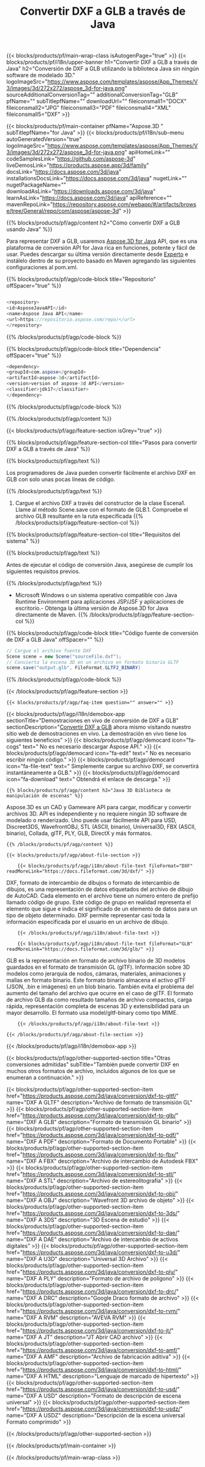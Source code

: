 ﻿---
title: Convertir DXF a GLB a través de Java
weight: 530
url: /es/java/conversion/dxf-to-glb/ 
description: Muestra el código de conversión Java para el formato DXF en el archivo GLB. Utilice este código de ejemplo para convertir DXF a GLB dentro de cualquier aplicación basada en Java web o de escritorio.
---
{{< blocks/products/pf/main-wrap-class isAutogenPage="true" >}}
{{< blocks/products/pf/i18n/upper-banner h1="Convertir DXF a GLB a través de Java" h2="Conversión de DXF a GLB utilizando la biblioteca Java sin ningún software de modelado 3D." logoImageSrc="https://www.aspose.com/templates/aspose/App_Themes/V3/images/3d/272x272/aspose_3d-for-java.png" sourceAdditionalConversionTag="" additionalConversionTag="GLB" pfName="" subTitlepfName="" downloadUrl="" fileiconsmall1="DOCX" fileiconsmall2="JPG" fileiconsmall3="PDF" fileiconsmall4="XML" fileiconsmall5="DXF" >}}

{{< blocks/products/pf/main-container pfName="Aspose.3D " subTitlepfName="for Java" >}}
{{< blocks/products/pf/i18n/sub-menu autoGeneratedVersion="true" logoImageSrc="https://www.aspose.com/templates/aspose/App_Themes/V3/images/3d/272x272/aspose_3d-for-java.png" apiHomeLink="" codeSamplesLink="https://github.com/aspose-3d" liveDemosLink="https://products.aspose.app/3d/family" docsLink="https://docs.aspose.com/3d/java" installationsDocsLink="https://docs.aspose.com/3d/java" nugetLink="" nugetPackageName="" downloadAsLink="https://downloads.aspose.com/3d/java" learnAsLink="https://docs.aspose.com/3d/java" apiReference="" mavenRepoLink="https://repository.aspose.com/webapp/#/artifacts/browse/tree/General/repo/com/aspose/aspose-3d" >}}

{{% blocks/products/pf/agp/content h2="Cómo convertir DXF a GLB usando Java" %}}

 Para representar DXF a GLB, usaremos
 [Aspose.3D for Java](https://products.aspose.com/3d/java) 
 API, que es una plataforma de conversión API for Java rica en funciones, potente y fácil de usar. Puedes descargar su última versión directamente desde
 [Experto](https://repository.aspose.com/webapp/#/artifacts/browse/tree/General/repo/com/aspose/aspose-3d) 
 e instálelo dentro de su proyecto basado en Maven agregando las siguientes configuraciones al pom.xml.

{{% blocks/products/pf/agp/code-block title="Repositorio" offSpacer="true" %}}

```cs

<repository>
<id>AsposeJavaAPI</id>
<name>Aspose Java API</name>
<url>https://repositorio.aspose.com/repo/</url>
</repository>


```

{{% /blocks/products/pf/agp/code-block %}}

{{% blocks/products/pf/agp/code-block title="Dependencia" offSpacer="true" %}}

```cs
<dependency>
<groupId>com.aspose</groupId>
<artifactId>aspose-3d</artifactId>
<version>version of aspose-3d API</version>
<classifier>jdk17</classifier>
</dependency>


```

{{% /blocks/products/pf/agp/code-block %}}

{{% /blocks/products/pf/agp/content %}}

{{< blocks/products/pf/agp/feature-section isGrey="true" >}}

{{% blocks/products/pf/agp/feature-section-col title="Pasos para convertir DXF a GLB a través de Java" %}}

{{% blocks/products/pf/agp/text %}}

 Los programadores de Java pueden convertir fácilmente el archivo DXF en GLB con solo unas pocas líneas de código.

{{% /blocks/products/pf/agp/text %}}

1. Cargue el archivo DXF a través del constructor de la clase Escena1. Llame al método Scene.save con el formato de GLB.1. Compruebe el archivo GLB resultante en la ruta especificada
{{% /blocks/products/pf/agp/feature-section-col %}}

{{% blocks/products/pf/agp/feature-section-col title="Requisitos del sistema" %}}

{{% blocks/products/pf/agp/text %}}

 Antes de ejecutar el código de conversión Java, asegúrese de cumplir los siguientes requisitos previos.

{{% /blocks/products/pf/agp/text %}}

- Microsoft Windows o un sistema operativo compatible con Java Runtime Environment para aplicaciones JSP/JSF y aplicaciones de escritorio.- Obtenga la última versión de Aspose.3D for Java directamente de Maven.
{{% /blocks/products/pf/agp/feature-section-col %}}

{{% blocks/products/pf/agp/code-block title="Código fuente de conversión de DXF a GLB Java" offSpacer="" %}}

```cs
// Cargue el archivo fuente DXF
Scene scene = new Scene("sourceFile.dxf");
// Convierta la escena 3D en un archivo en formato binario GLTF
scene.save("output.glb", FileFormat.GLTF2_BINARY)

```

{{% /blocks/products/pf/agp/code-block %}}

{{< /blocks/products/pf/agp/feature-section >}}

    {{< blocks/products/pf/agp/faq-item question="" answer="" >}}
 

<!-- aboutfile Starts -->

{{< blocks/products/pf/agp/i18n/demobox-app sectionTitle="Demostraciones en vivo de conversión de DXF a GLB" sectionDescription="[Convertir DXF a GLB](https://products.aspose.app/3d/conversion/dxf-to-glb) ahora mismo visitando nuestro sitio web de demostraciones en vivo. La demostración en vivo tiene los siguientes beneficios" >}}
        {{< blocks/products/pf/agp/democard icon="fa-cogs" text=" No es necesario descargar Aspose API." >}}
        {{< blocks/products/pf/agp/democard icon="fa-edit" text=" No es necesario escribir ningún código." >}}
        {{< blocks/products/pf/agp/democard icon="fa-file-text" text=" Simplemente cargue su archivo DXF, se convertirá instantáneamente a GLB." >}}
        {{< blocks/products/pf/agp/democard icon="fa-download" text=" Obtendrá el enlace de descarga." >}}

    {{% blocks/products/pf/agp/content h2="Java 3D Biblioteca de manipulación de escenas" %}}

 Aspose.3D es un CAD y Gameware API para cargar, modificar y convertir archivos 3D. API es independiente y no requiere ningún 3D software de modelado o renderizado. Uno puede usar fácilmente API para USD, Discreet3DS, WavefrontOBJ, STL (ASCII, binario), Universal3D, FBX (ASCII, binario), Collada, glTF, PLY, GLB, DirectX y más formatos. 



    {{% /blocks/products/pf/agp/content %}}

    {{< blocks/products/pf/agp/about-file-section >}}

        {{< blocks/products/pf/agp/i18n/about-file-text fileFormat="DXF" readMoreLink="https://docs.fileformat.com/3d/dxf/" >}}

DXF, formato de intercambio de dibujos o formato de intercambio de dibujos, es una representación de datos etiquetados del archivo de dibujo de AutoCAD. Cada elemento en el archivo tiene un número entero de prefijo llamado código de grupo. Este código de grupo en realidad representa el elemento que sigue e indica el significado de un elemento de datos para un tipo de objeto determinado. DXF permite representar casi toda la información especificada por el usuario en un archivo de dibujo.

        {{< /blocks/products/pf/agp/i18n/about-file-text >}}

        {{< blocks/products/pf/agp/i18n/about-file-text fileFormat="GLB" readMoreLink="https://docs.fileformat.com/3d/glb/" >}}

GLB es la representación en formato de archivo binario de 3D modelos guardados en el formato de transmisión GL (glTF). Información sobre 3D modelos como jerarquía de nodos, cámaras, materiales, animaciones y mallas en formato binario. Este formato binario almacena el activo glTF (JSON, .bin e imágenes) en un blob binario. También evita el problema del aumento del tamaño del archivo que ocurre en el caso de glTF. El formato de archivo GLB da como resultado tamaños de archivo compactos, carga rápida, representación completa de escenas 3D y extensibilidad para un mayor desarrollo. El formato usa model/gltf-binary como tipo MIME.


        {{< /blocks/products/pf/agp/i18n/about-file-text >}}

    {{< /blocks/products/pf/agp/about-file-section >}}

{{< /blocks/products/pf/agp/i18n/demobox-app >}}

<!-- aboutfile Ends -->

{{< blocks/products/pf/agp/other-supported-section title="Otras conversiones admitidas" subTitle="También puede convertir DXF en muchos otros formatos de archivo, incluidos algunos de los que se enumeran a continuación." >}}

{{< blocks/products/pf/agp/other-supported-section-item href="https://products.aspose.com/3d/java/conversion/dxf-to-gltf/" name="DXF A GLTF" description="Archivo de formato de transmisión GL" >}}
{{< blocks/products/pf/agp/other-supported-section-item href="https://products.aspose.com/3d/java/conversion/dxf-to-glb/" name="DXF A GLB" description="Formato de transmisión GL binario" >}}
{{< blocks/products/pf/agp/other-supported-section-item href="https://products.aspose.com/3d/java/conversion/dxf-to-pdf/" name="DXF A PDF" description="Formato de Documento Portable" >}}
{{< blocks/products/pf/agp/other-supported-section-item href="https://products.aspose.com/3d/java/conversion/dxf-to-fbx/" name="DXF A FBX" description="Archivo de intercambio de Autodesk FBX" >}}
{{< blocks/products/pf/agp/other-supported-section-item href="https://products.aspose.com/3d/java/conversion/dxf-to-stl/" name="DXF A STL" description="Archivo de estereolitografía" >}}
{{< blocks/products/pf/agp/other-supported-section-item href="https://products.aspose.com/3d/java/conversion/dxf-to-obj/" name="DXF A OBJ" description="Wavefront 3D archivo de objeto" >}}
{{< blocks/products/pf/agp/other-supported-section-item href="https://products.aspose.com/3d/java/conversion/dxf-to-3ds/" name="DXF A 3DS" description="3D Escena de estudio" >}}
{{< blocks/products/pf/agp/other-supported-section-item href="https://products.aspose.com/3d/java/conversion/dxf-to-dae/" name="DXF A DAE" description="Archivo de intercambio de activos digitales" >}}
{{< blocks/products/pf/agp/other-supported-section-item href="https://products.aspose.com/3d/java/conversion/dxf-to-u3d/" name="DXF A U3D" description="Universal 3D Archivo" >}}
{{< blocks/products/pf/agp/other-supported-section-item href="https://products.aspose.com/3d/java/conversion/dxf-to-ply/" name="DXF A PLY" description="Formato de archivo de polígono" >}}
{{< blocks/products/pf/agp/other-supported-section-item href="https://products.aspose.com/3d/java/conversion/dxf-to-drc/" name="DXF A DRC" description="Google Draco formato de archivo" >}}
{{< blocks/products/pf/agp/other-supported-section-item href="https://products.aspose.com/3d/java/conversion/dxf-to-rvm/" name="DXF A RVM" description="AVEVA RVM" >}}
{{< blocks/products/pf/agp/other-supported-section-item href="https://products.aspose.com/3d/java/conversion/dxf-to-jt/" name="DXF A JT" description="JT Abrir CAD archivo" >}}
{{< blocks/products/pf/agp/other-supported-section-item href="https://products.aspose.com/3d/java/conversion/dxf-to-amf/" name="DXF A AMF" description="Archivo de fabricación aditiva" >}}
{{< blocks/products/pf/agp/other-supported-section-item href="https://products.aspose.com/3d/java/conversion/dxf-to-html/" name="DXF A HTML" description="Lenguaje de marcado de hipertexto" >}}
{{< blocks/products/pf/agp/other-supported-section-item href="https://products.aspose.com/3d/java/conversion/dxf-to-usd/" name="DXF A USD" description="Formato de descripción de escena universal" >}}
{{< blocks/products/pf/agp/other-supported-section-item href="https://products.aspose.com/3d/java/conversion/dxf-to-usdz/" name="DXF A USDZ" description="Descripción de la escena universal Formato comprimido" >}}

{{< /blocks/products/pf/agp/other-supported-section >}}

{{< /blocks/products/pf/main-container >}}
    
{{< /blocks/products/pf/main-wrap-class >}}